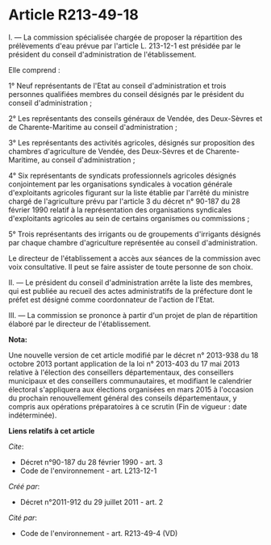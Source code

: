 # Article R213-49-18

I. ― La commission spécialisée chargée de proposer la répartition des prélèvements d'eau prévue par l'article L. 213-12-1 est
présidée par le président du conseil d'administration de l'établissement. 

Elle comprend : 

1° Neuf représentants de l'Etat au conseil d'administration et trois personnes qualifiées membres du conseil désignés par le
président du conseil d'administration ; 

2° Les représentants des conseils généraux de Vendée, des Deux-Sèvres et de Charente-Maritime au conseil d'administration ; 

3° Les représentants des activités agricoles, désignés sur proposition des chambres d'agriculture de Vendée, des Deux-Sèvres
et de Charente-Maritime, au conseil d'administration ; 

4° Six représentants de syndicats professionnels agricoles désignés conjointement par les organisations syndicales à vocation
générale d'exploitants agricoles figurant sur la liste établie par l'arrêté du ministre chargé de l'agriculture prévu par
l'article 3 du décret n° 90-187 du 28 février 1990 relatif à la représentation des organisations syndicales d'exploitants
agricoles au sein de certains organismes ou commissions ; 

5° Trois représentants des irrigants ou de groupements d'irrigants désignés par chaque chambre d'agriculture représentée au
conseil d'administration. 

Le directeur de l'établissement a accès aux séances de la commission avec voix consultative. Il peut se faire assister de
toute personne de son choix. 

II. ― Le président du conseil d'administration arrête la liste des membres, qui est publiée au recueil des actes
administratifs de la préfecture dont le préfet est désigné comme coordonnateur de l'action de l'Etat. 

III. ― La commission se prononce à partir d'un projet de plan de répartition élaboré par le directeur de l'établissement.

**Nota:**

Une nouvelle version de cet article modifié par le décret n° 2013-938 du 18 octobre 2013 portant application de la loi n°
2013-403 du 17 mai 2013 relative à l'élection des conseillers départementaux, des conseillers municipaux et des conseillers
communautaires, et modifiant le calendrier électoral s'appliquera aux élections organisées en mars 2015 à l'occasion du
prochain renouvellement général des conseils départementaux, y compris aux opérations préparatoires à ce scrutin (Fin de
vigueur : date indéterminée).

**Liens relatifs à cet article**

_Cite_:

  - Décret n°90-187 du 28 février 1990 - art. 3
  - Code de l'environnement - art. L213-12-1

_Créé par_:

  - Décret n°2011-912 du 29 juillet 2011 - art. 2

_Cité par_:

  - Code de l'environnement - art. R213-49-4 (VD)
